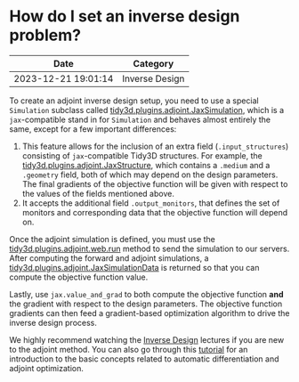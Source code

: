# How do I set an inverse design problem?

| Date       | Category    |
|------------|-------------|
| 2023-12-21 19:01:14 | Inverse Design |


To create an adjoint inverse design setup, you need to use a special <code>Simulation</code> subclass called <a target="_blank" rel="noopener" href="https://docs.flexcompute.com/projects/tidy3d/en/latest/api/_autosummary/tidy3d.plugins.adjoint.JaxSimulation.html#tidy3d.plugins.adjoint.JaxSimulation">tidy3d.plugins.adjoint.JaxSimulation</a>, which is a <code>jax</code>-compatible stand in for <code>Simulation</code> and behaves almost entirely the same, except for a few important differences:<ol><li>This feature allows for the inclusion of an extra field (<code>.input_structures</code>) consisting of <code>jax</code>-compatible Tidy3D structures. For example, the <a target="_blank" rel="noopener" href="https://docs.flexcompute.com/projects/tidy3d/en/latest/api/_autosummary/tidy3d.plugins.adjoint.JaxStructure.html#tidy3d.plugins.adjoint.JaxStructure">tidy3d.plugins.adjoint.JaxStructure</a>, which contains a <code>.medium</code> and a <code>.geometry</code> field, both of which may depend on the design parameters. The final gradients of the objective function will be given with respect to the values of the fields mentioned above.</li><li>It accepts the additional field <code>.output_monitors</code>, that defines the set of monitors and corresponding data that the objective function will depend on.</li></ol>

Once the adjoint simulation is defined, you must use the <a target="_blank" rel="noopener" href="https://docs.flexcompute.com/projects/tidy3d/en/latest/api/_autosummary/tidy3d.plugins.adjoint.web.run.html">tidy3d.plugins.adjoint.web.run</a> method to send the simulation to our servers. After computing the forward and adjoint simulations, a <a target="_blank" rel="noopener" href="https://docs.flexcompute.com/projects/tidy3d/en/latest/api/_autosummary/tidy3d.plugins.adjoint.JaxSimulationData.html#tidy3d.plugins.adjoint.JaxSimulationData">tidy3d.plugins.adjoint.JaxSimulationData</a> is returned so that you can compute the objective function value. 

 

Lastly, use <code>jax.value_and_grad</code> to both compute the objective function <strong>and</strong> the gradient with respect to the design parameters. The objective function gradients can then feed a gradient-based optimization algorithm to drive the inverse design process. 

 

We highly recommend watching the <a href="https://www.flexcompute.com/tidy3d/learning-center/inverse-design/">Inverse Design</a> lectures if you are new to the adjoint method. You can also go through this <a href="https://www.flexcompute.com/tidy3d/examples/notebooks/AdjointPlugin1Intro/">tutorial</a> for an introduction to the basic concepts related to automatic differentiation and adjoint optimization.

 

 
